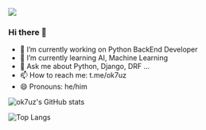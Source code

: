 [![](https://visitcount.itsvg.in/api?id=ok7uz&label=Profile%20Views&color=12&icon=5&pretty=true)](https://visitcount.itsvg.in)
### Hi there 👋



- 🔭 I’m currently working on Python BackEnd Developer
- 🌱 I’m currently learning AI, Machine Learning
- 💬 Ask me about Python, Django, DRF ...
- 📫 How to reach me: t.me/ok7uz
- 😄 Pronouns: he/him

![ok7uz's GitHub stats](https://github-readme-stats.vercel.app/api?username=ok7uz&show_icons=true)

![Top Langs](https://github-readme-stats.vercel.app/api/top-langs/?username=ok7uz&hide_progress=true)
